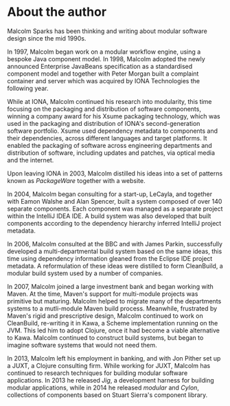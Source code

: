 # About the author

Malcolm Sparks has been thinking and writing about modular software
design since the mid 1990s.

In 1997, Malcolm began work on a modular workflow engine, using a
bespoke Java component model. In 1998, Malcolm adopted the newly
announced Enterprise JavaBeans specification as a standardised component
model and together with Peter Morgan built a complaint container and
server which was acquired by IONA Technologies the following year.

While at IONA, Malcolm continued his research into modularity, this time
focusing on the packaging and distribution of software components,
winning a company award for his Xsume packaging technology, which was
used in the packaging and distribution of IONA's second-generation
software portfolio. Xsume used dependency metadata to components and
their dependencies, across different languages and target platforms. It
enabled the packaging of software across engineering departments and
distribution of software, including updates and patches, via optical
media and the internet.

Upon leaving IONA in 2003, Malcolm distilled his ideas into a set of
patterns known as _PackageWare_ together with a website.

In 2004, Malcolm began consulting for a start-up, LeCayla, and together
with Eamon Walshe and Alan Spencer, built a system composed of over 140
separate components. Each component was managed as a separate project
within the IntelliJ IDEA IDE. A build system was also developed that
built components according to the dependency hierarchy inferred IntelliJ
project metadata.

In 2006, Malcolm consulted at the BBC and with James Parkin,
successfully developed a multi-departmental build system based on the
same ideas, this time using dependency information gleaned from the
Eclipse IDE project metadata. A reformulation of these ideas were
distilled to form CleanBuild, a modular build system used by a number of
companies.

In 2007, Malcolm joined a large investment bank and began working with
Maven. At the time, Maven's support for multi-module projects was
primitive but maturing. Malcolm helped to migrate many of the
departments systems to a mutli-module Maven build process. Meanwhile,
frustrated by Maven's rigid and prescriptive design, Malcolm continued
to work on CleanBuild, re-writing it in Kawa, a Scheme implementation
running on the JVM. This led him to adopt Clojure, once it had become a
viable alternative to Kawa. Malcolm continued to construct build
systems, but began to imagine software systems that would not need them.

In 2013, Malcolm left his employment in banking, and with Jon Pither set
up a JUXT, a Clojure consulting firm. While working for JUXT, Malcolm
has continued to research techniques for building modular software
applications. In 2013 he released _Jig_, a development harness for
building modular applications, while in 2014 he released _modular_ and
_Cylon_, collections of components based on Stuart Sierra's component
library.
